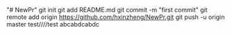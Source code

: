 "# NewPr"  git init git add README.md git commit -m "first commit" git remote add origin https://github.com/hxinzheng/NewPr.git git push -u origin master
test////test
abcabdcabdc